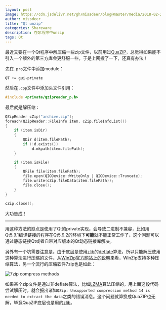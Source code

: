 ```yaml
---
layout: post
image: https://cdn.jsdelivr.net/gh/missdeer/blog@master/media/2018-02-27/7z.png
author: missdeer
title: "Qt unzip"
categories: Shareware
description: 在Qt程序中unzip
tags: Qt
---
```


最近又要在一个Qt程序中解压缩一些zip文件，以前用过[QuaZIP](https://sourceforge.net/projects/quazip/)，总觉得如果能不引入一个额外的第三方库会更舒服一些，于是上网搜了一下，还真有办法！

先在`.pro`文件中添加module：

```
QT += gui-private
```

然后在`.cpp`文件中添加头文件引用：

```cpp
#include <private/qzipreader_p.h>
```

最后就是解压缩：

```cpp
QZipReader cZip("archive.zip");
foreach(QZipReader::FileInfo item, cZip.fileInfoList())
{
    if (item.isDir)
    {
        QDir d(item.filePath);
        if (!d.exists())
            d.mkpath(item.filePath);
    }

    if (item.isFile)
    {
        QFile file(item.filePath);
        file.open(QIODevice::WriteOnly | QIODevice::Truncate);
        file.write(cZip.fileData(item.filePath));
        file.close();
    }
}

cZip.close();
```

大功告成！

----

用这种方法的缺点是使用了Qt的private实现，会导致二进制不兼容，比如用Qt5.9.1编译链接的程序在Qt5.9.2的环境下**可能**就不能正常工作了，这个问题可以通过静态链接Qt或者自带对应版本的Qt动态链接库解决。

另外有一个坑需要注意是，由于底层是使用[zlib](https://zlib.net/)的[deflate](https://en.wikipedia.org/wiki/DEFLATE)算法，所以只能解压使用这种算法进行压缩的文件，从[WinZip官方网站上的说明](http://www.winzip.com/wz54.htm)来看，WinZip支持多种压缩算法，另一个流行的压缩软件7zip也是如此：

![7zip compress methods](https://cdn.jsdelivr.net/gh/missdeer/blog@master/media/2018-02-27/7z.png)

如果某个zip文件是通过非deflate算法，比如[LZMA](https://en.wikipedia.org/wiki/Lempel%E2%80%93Ziv%E2%80%93Markov_chain_algorithm)算法压缩的，用上面这段代码尝试解压时，就会报出诸如`QZip: Unsupported compression method 14 is needed to extract the data`之类的错误消息。这个问题就算换成QuaZIP也无解，毕竟QuaZIP底层也是用的[zlib](https://zlib.net/)。

